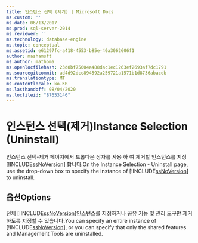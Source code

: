 ```yaml
---
title: 인스턴스 선택 (제거) | Microsoft Docs
ms.custom: ''
ms.date: 06/13/2017
ms.prod: sql-server-2014
ms.reviewer: ''
ms.technology: database-engine
ms.topic: conceptual
ms.assetid: e61297fc-a418-4553-b85e-40a3062606f1
author: mashamsft
ms.author: mathoma
ms.openlocfilehash: 23d8bf75004a488dac1ec1263ef2693af7dc1791
ms.sourcegitcommit: ad4d92dce894592a259721a1571b1d8736abacdb
ms.translationtype: MT
ms.contentlocale: ko-KR
ms.lasthandoff: 08/04/2020
ms.locfileid: "87653146"
---
```

# <a name="instance-selection-uninstall"></a><span data-ttu-id="9f421-102">인스턴스 선택(제거)</span><span class="sxs-lookup"><span data-stu-id="9f421-102">Instance Selection (Uninstall)</span></span>
  <span data-ttu-id="9f421-103">인스턴스 선택-제거 페이지에서 드롭다운 상자를 사용 하 여 제거할 인스턴스를 지정 [!INCLUDE[ssNoVersion](../../includes/ssnoversion-md.md)] 합니다.</span><span class="sxs-lookup"><span data-stu-id="9f421-103">On the Instance Selection - Uninstall page, use the drop-down box to specify the instance of [!INCLUDE[ssNoVersion](../../includes/ssnoversion-md.md)] to uninstall.</span></span>  
  
## <a name="options"></a><span data-ttu-id="9f421-104">옵션</span><span class="sxs-lookup"><span data-stu-id="9f421-104">Options</span></span>  
 <span data-ttu-id="9f421-105">전체 [!INCLUDE[ssNoVersion](../../includes/ssnoversion-md.md)]인스턴스를 지정하거나 공유 기능 및 관리 도구만 제거하도록 지정할 수 있습니다.</span><span class="sxs-lookup"><span data-stu-id="9f421-105">You can specify an entire instance of [!INCLUDE[ssNoVersion](../../includes/ssnoversion-md.md)], or you can specify that only the shared features and Management Tools are uninstalled.</span></span>  
  
  
